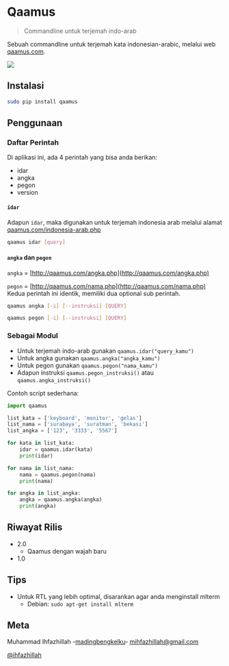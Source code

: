 # Qaamus
> Commandline untuk terjemah indo-arab

Sebuah commandline untuk terjemah kata indonesian-arabic, melalui web [qaamus.com](http://qaamus.com).

![](screenshot/qaamus1.png)

## Instalasi

```sh
sudo pip install qaamus
```

## Penggunaan
### Daftar Perintah
Di aplikasi ini, ada 4 perintah yang bisa anda berikan:
* idar
* angka
* pegon
* version

#### `idar`
Adapun `idar`, maka digunakan untuk terjemah indonesia arab melalui alamat [qaamus.com/indonesia-arab.php](http://qaamus.com/indonesia-arab.php)
```sh
qaamus idar [query]
```

#### `angka` dan `pegon`
`angka` = [http://qaamus.com/angka.php](http://qaamus.com/angka.php)

`pegon` = [http://qaamus.com/nama.php](http://qaamus.com/nama.php)
Kedua perintah ini identik, memiliki dua optional sub perintah.
```sh
qaamus angka [-i] [--instruksi] [QUERY]
```
```sh
qaamus pegon [-i] [--instruksi] [QUERY]
```

### Sebagai Modul
* Untuk terjemah indo-arab gunakan `qaamus.idar("query_kamu")`
* Untuk angka gunakan `qaamus.angka("angka_kamu")`
* Untuk pegon gunakan `qaamus.pegon("nama_kamu")`
* Adapun instruksi `qaamus.pegon_instruksi()` atau `qaamus.angka_instruksi()`

Contoh script sederhana:
```python
import qaamus

list_kata = ['keyboard', 'monitor', 'gelas']
list_nama = ['surabaya', 'suratman', 'bekasi']
list_angka = ['123', '3333', '5567']

for kata in list_kata:
    idar = qaamus.idar(kata)
    print(idar)

for nama in list_nama:
    nama = qaamus.pegon(nama)
    print(nama)

for angka in list_angka:
    angka = qaamus.angka(angka)
    print(angka)
```

## Riwayat Rilis
* 2.0 
   * Qaamus dengan wajah baru
* 1.0

## Tips
* Untuk RTL yang lebih optimal, disarankan agar anda menginstall mlterm 
  * Debian: `sudo apt-get install mlterm`

## Meta
Muhammad Ihfazhillah -[madingbengkelku](http://www.facebook.com/madingbengkelku)- mihfazhillah@gmail.com

[@ihfazhillah](http://github.com/ihfazhillah)
